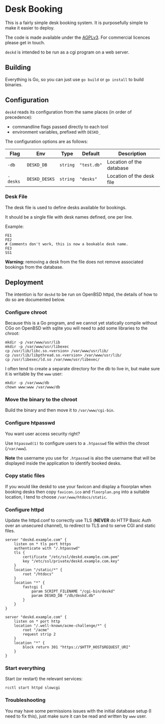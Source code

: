 # Desk Booking

This is a fairly simple desk booking system. 
It is purposefully simple to make it easier to deploy.

The code is made available under the [AGPLv3](https://www.gnu.org/licenses/agpl-3.0.en.html).
For commercial licences please get in touch.

`deskd` is intended to be run as a cgi program on a web server.

## Building

Everything is Go, so you can just use `go build` or `go install` to build binaries.

## Configuration

`deskd` reads its configuration from the same places (in order of precedence):

- commandline flags passed directly to each tool
- environment variables, prefixed with `DESKD_`

The configuration options are as follows:

| Flag     | Env           | Type      | Default     | Description               |
|----------|---------------|-----------|-------------|---------------------------|
| `-db`    | `DESKD_DB`    | `string`  | `"test.db"` | Location of the database  |
| `-desks` | `DESKD_DESKS` | `string`  | `"desks"`   | Location of the desk file |

### Desk File

The desk file is used to define desks available for bookings.

It should be a single file with desk names defined, one per line.

Example:
```
FE1
FE2
# Comments don't work, this is now a bookable desk name.
FE3
SS1
```

**Warning:** removing a desk from the file does not remove associated bookings
from the database.

## Deployment

The intention is for `deskd` to be run on OpenBSD httpd, the details of how to
do so are documented below.

### Configure chroot

Because this is a Go program, and we cannot yet statically compile without CGo on
OpenBSD with sqlite you will need to add some libraries to the chroot:
```
mkdir -p /var/www/usr/lib
mkdir -p /var/www/usr/libexec
cp /usr/lib/libc.so.<version> /var/www/usr/lib/
cp /usr/lib/libpthread.so.<version> /var/www/usr/lib/
cp /usr/libexec/ld.so /var/www/usr/libexec/
```

I often tend to create a separate directory for the db to live in, but make sure
it is writable by the `www` user:
```
mkdir -p /var/www/db
chown www:www /var/www/db
```

### Move the binary to the chroot

Build the binary and then move it to `/var/www/cgi-bin`.

### Configure htpasswd

You want user access security right?

Use `htpasswd(1)` to configure users to a `.htpasswd` file within the chroot
(`/var/www`).

**Note** the username you use for `.htpasswd` is also the username that will be
displayed inside the application to identify booked desks.

### Copy static files

If you would like deskd to use your favicon and display a floorplan when booking
desks then copy `favicon.ico` and `floorplan.png` into a suitable location, I
tend to choose `/var/www/htdocs/static`.

### Configure httpd

Update the httpd.conf to correctly use TLS (**NEVER** do HTTP Basic Auth over an
unsecured channel), to redirect to TLS and to serve CGI and static files.

```
server "deskd.example.com" {
	listen on * tls port https
	authenticate with "/.htpasswd"
	tls {
		certificate "/etc/ssl/deskd.example.com.pem"
		key "/etc/ssl/private/deskd.example.com.key"
	}
	location "/static/*" {
		root "/htdocs"
	}
	location "*" {
		fastcgi {
			param SCRIPT_FILENAME "/cgi-bin/deskd"
			param DESKD_DB "/db/deskd.db"
		}
	}
}

server "deskd.example.com" {
	listen on * port http
	location "/.well-known/acme-challenge/*" {
		root "/acme"
		request strip 2
	}
	location "*" {
		block return 301 "https://$HTTP_HOST$REQUEST_URI"
	}
}
```

### Start everything

Start (or restart) the relevant services:
```
rcctl start httpd slowcgi
```

### Troubleshooting

You may have some permissions issues with the initial database setup (I need to
fix this), just make sure it can be read and written by `www` user.
